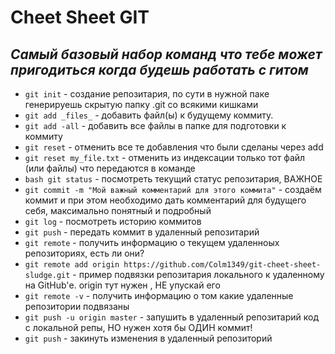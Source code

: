 # Cheet Sheet GIT
_Самый базовый набор команд что тебе может пригодиться когда будешь работать с гитом_
----


- `git init` - создание репозитария, по сути в нужной паке генерируешь скрытую папку .git со всякими кишками <br>
- `git add _files_` - добавить файл(ы) к будущему коммиту.<br>
- `git add -all` - добавить все файлы в папке для подготовки к коммиту<br>
- `git reset` - отменить все те добавления что были сделаны через add <br>
- `git reset my_file.txt` - отменить из индексации только тот файл (или файлы) что передаются в команде <br>
- `bash git status` - посмотреть текущий статус репозитария, ВАЖНОЕ <br>
- `git commit -m "Мой важный комментарий для этого коммита"` - создаём коммит и при этом необходимо дать комментарий для будущего себя, максимально понятный и подробный<br>
- `git log` - посмотреть историю коммитов <br>
- `git push` - передать коммит в удаленный репозитарий <br>
- `git remote` - получить информацию о текущем удаленноых репозиториях, есть ли они? <br>
- `git remote add origin https://github.com/Colm1349/git-cheet-sheet-sludge.git` - пример подвязки репозитария локального к удаленному на GitHub'е. origin тут нужен , НЕ упускай его <br>
- `git remote -v` -  получить информацию о том какие удаленные репозитории подвязаны <br>
- `git push -u origin master` - запушить в удаленный репозитарий код с локальной репы, НО нужен хотя бы ОДИН коммит!<br>
- `git push` - закинуть изменения в удаленный репозиторий <br>